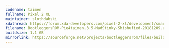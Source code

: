 ```yaml
---
codename: taimen
fullname: Pixel 2 XL
maintainer: slothdabski
xdathread: https://forum.xda-developers.com/pixel-2-xl/development/smartnav-bootleggersrom-3-5-madstinky-t3873957
filename: BootleggersROM-Pie4taimen.3.5-MadStinky-Shishufied-20181209.zip
buildsize: 1.1 GB
mirrorlink: https://sourceforge.net/projects/bootleggersrom/files/builds/taimen/
---
```

